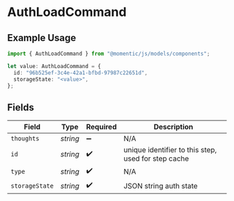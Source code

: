 # AuthLoadCommand

## Example Usage

```typescript
import { AuthLoadCommand } from "@momentic/js/models/components";

let value: AuthLoadCommand = {
  id: "96b525ef-3c4e-42a1-bfbd-97987c22651d",
  storageState: "<value>",
};
```

## Fields

| Field                                               | Type                                                | Required                                            | Description                                         |
| --------------------------------------------------- | --------------------------------------------------- | --------------------------------------------------- | --------------------------------------------------- |
| `thoughts`                                          | *string*                                            | :heavy_minus_sign:                                  | N/A                                                 |
| `id`                                                | *string*                                            | :heavy_check_mark:                                  | unique identifier to this step, used for step cache |
| `type`                                              | *string*                                            | :heavy_check_mark:                                  | N/A                                                 |
| `storageState`                                      | *string*                                            | :heavy_check_mark:                                  | JSON string auth state                              |